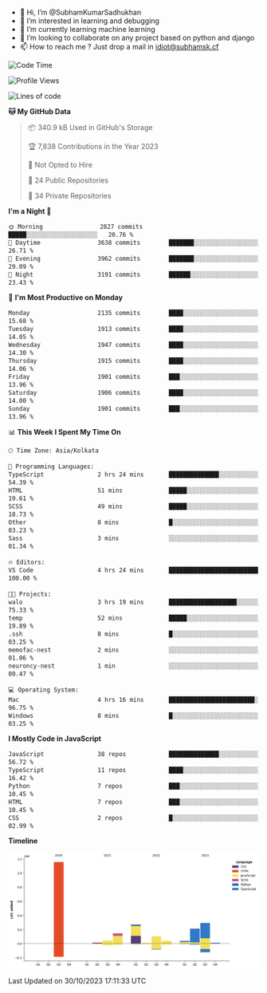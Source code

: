 - 👋 Hi, I’m @SubhamKumarSadhukhan
- 👀 I’m interested in learning and debugging
- 🌱 I’m currently learning machine learning
- 💞️ I’m looking to collaborate on any project based on python and django
- 📫 How to reach me ?
      Just drop a mail in idiot@subhamsk.cf

<!---
SubhamKumarSadhukhan/SubhamKumarSadhukhan is a ✨ special ✨ repository because its `README.md` (this file) appears on your GitHub profile.
You can click the Preview link to take a look at your changes.
--->


<!--START_SECTION:waka-->
![Code Time](http://img.shields.io/badge/Code%20Time-1%2C605%20hrs%2051%20mins-blue)

![Profile Views](http://img.shields.io/badge/Profile%20Views-2-blue)

![Lines of code](https://img.shields.io/badge/From%20Hello%20World%20I%27ve%20Written-2.3%20million%20lines%20of%20code-blue)

**🐱 My GitHub Data** 

> 📦 340.9 kB Used in GitHub's Storage 
 > 
> 🏆 7,838 Contributions in the Year 2023
 > 
> 🚫 Not Opted to Hire
 > 
> 📜 24 Public Repositories 
 > 
> 🔑 34 Private Repositories 
 > 
**I'm a Night 🦉** 

```text
🌞 Morning                2827 commits        █████░░░░░░░░░░░░░░░░░░░░   20.76 % 
🌆 Daytime                3638 commits        ███████░░░░░░░░░░░░░░░░░░   26.71 % 
🌃 Evening                3962 commits        ███████░░░░░░░░░░░░░░░░░░   29.09 % 
🌙 Night                  3191 commits        ██████░░░░░░░░░░░░░░░░░░░   23.43 % 
```
📅 **I'm Most Productive on Monday** 

```text
Monday                   2135 commits        ████░░░░░░░░░░░░░░░░░░░░░   15.68 % 
Tuesday                  1913 commits        ████░░░░░░░░░░░░░░░░░░░░░   14.05 % 
Wednesday                1947 commits        ████░░░░░░░░░░░░░░░░░░░░░   14.30 % 
Thursday                 1915 commits        ████░░░░░░░░░░░░░░░░░░░░░   14.06 % 
Friday                   1901 commits        ███░░░░░░░░░░░░░░░░░░░░░░   13.96 % 
Saturday                 1906 commits        ████░░░░░░░░░░░░░░░░░░░░░   14.00 % 
Sunday                   1901 commits        ███░░░░░░░░░░░░░░░░░░░░░░   13.96 % 
```


📊 **This Week I Spent My Time On** 

```text
🕑︎ Time Zone: Asia/Kolkata

💬 Programming Languages: 
TypeScript               2 hrs 24 mins       ██████████████░░░░░░░░░░░   54.39 % 
HTML                     51 mins             █████░░░░░░░░░░░░░░░░░░░░   19.61 % 
SCSS                     49 mins             █████░░░░░░░░░░░░░░░░░░░░   18.73 % 
Other                    8 mins              █░░░░░░░░░░░░░░░░░░░░░░░░   03.23 % 
Sass                     3 mins              ░░░░░░░░░░░░░░░░░░░░░░░░░   01.34 % 

🔥 Editors: 
VS Code                  4 hrs 24 mins       █████████████████████████   100.00 % 

🐱‍💻 Projects: 
walo                     3 hrs 19 mins       ███████████████████░░░░░░   75.33 % 
temp                     52 mins             █████░░░░░░░░░░░░░░░░░░░░   19.89 % 
.ssh                     8 mins              █░░░░░░░░░░░░░░░░░░░░░░░░   03.25 % 
memofac-nest             2 mins              ░░░░░░░░░░░░░░░░░░░░░░░░░   01.06 % 
neuroncy-nest            1 min               ░░░░░░░░░░░░░░░░░░░░░░░░░   00.47 % 

💻 Operating System: 
Mac                      4 hrs 16 mins       ████████████████████████░   96.75 % 
Windows                  8 mins              █░░░░░░░░░░░░░░░░░░░░░░░░   03.25 % 
```

**I Mostly Code in JavaScript** 

```text
JavaScript               38 repos            ██████████████░░░░░░░░░░░   56.72 % 
TypeScript               11 repos            ████░░░░░░░░░░░░░░░░░░░░░   16.42 % 
Python                   7 repos             ███░░░░░░░░░░░░░░░░░░░░░░   10.45 % 
HTML                     7 repos             ███░░░░░░░░░░░░░░░░░░░░░░   10.45 % 
CSS                      2 repos             █░░░░░░░░░░░░░░░░░░░░░░░░   02.99 % 
```



**Timeline**

![Lines of Code chart](https://raw.githubusercontent.com/SubhamKumarSadhukhan/SubhamKumarSadhukhan/main/assets/bar_graph.png)


 Last Updated on 30/10/2023 17:11:33 UTC
<!--END_SECTION:waka-->
